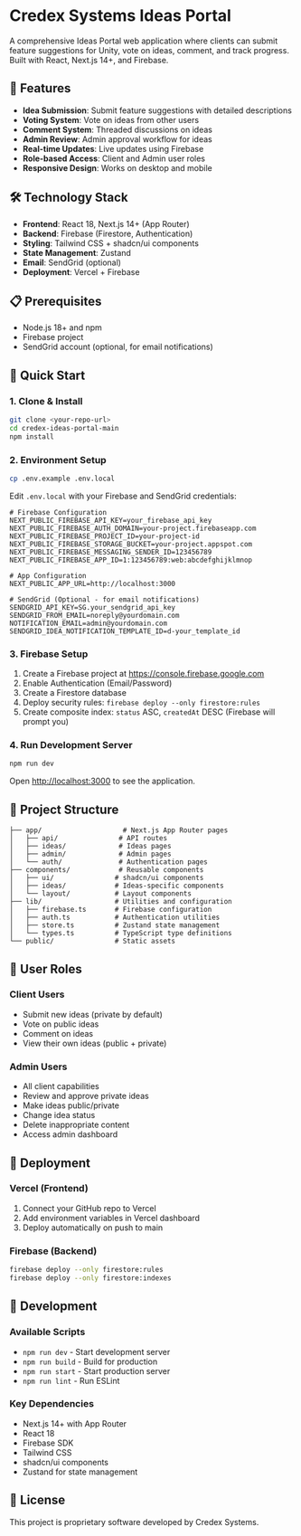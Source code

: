 # Credex Systems Ideas Portal

A comprehensive Ideas Portal web application where clients can submit feature suggestions for Unity, vote on ideas, comment, and track progress. Built with React, Next.js 14+, and Firebase.

## 🚀 Features

- **Idea Submission**: Submit feature suggestions with detailed descriptions
- **Voting System**: Vote on ideas from other users
- **Comment System**: Threaded discussions on ideas
- **Admin Review**: Admin approval workflow for ideas
- **Real-time Updates**: Live updates using Firebase
- **Role-based Access**: Client and Admin user roles
- **Responsive Design**: Works on desktop and mobile

## 🛠️ Technology Stack

- **Frontend**: React 18, Next.js 14+ (App Router)
- **Backend**: Firebase (Firestore, Authentication)
- **Styling**: Tailwind CSS + shadcn/ui components
- **State Management**: Zustand
- **Email**: SendGrid (optional)
- **Deployment**: Vercel + Firebase

## 📋 Prerequisites

- Node.js 18+ and npm
- Firebase project
- SendGrid account (optional, for email notifications)

## 🚀 Quick Start

### 1. Clone & Install
```bash
git clone <your-repo-url>
cd credex-ideas-portal-main
npm install
```

### 2. Environment Setup
```bash
cp .env.example .env.local
```

Edit `.env.local` with your Firebase and SendGrid credentials:

```env
# Firebase Configuration
NEXT_PUBLIC_FIREBASE_API_KEY=your_firebase_api_key
NEXT_PUBLIC_FIREBASE_AUTH_DOMAIN=your-project.firebaseapp.com
NEXT_PUBLIC_FIREBASE_PROJECT_ID=your-project-id
NEXT_PUBLIC_FIREBASE_STORAGE_BUCKET=your-project.appspot.com
NEXT_PUBLIC_FIREBASE_MESSAGING_SENDER_ID=123456789
NEXT_PUBLIC_FIREBASE_APP_ID=1:123456789:web:abcdefghijklmnop

# App Configuration
NEXT_PUBLIC_APP_URL=http://localhost:3000

# SendGrid (Optional - for email notifications)
SENDGRID_API_KEY=SG.your_sendgrid_api_key
SENDGRID_FROM_EMAIL=noreply@yourdomain.com
NOTIFICATION_EMAIL=admin@yourdomain.com
SENDGRID_IDEA_NOTIFICATION_TEMPLATE_ID=d-your_template_id
```

### 3. Firebase Setup
1. Create a Firebase project at https://console.firebase.google.com
2. Enable Authentication (Email/Password)
3. Create a Firestore database
4. Deploy security rules: `firebase deploy --only firestore:rules`
5. Create composite index: `status` ASC, `createdAt` DESC (Firebase will prompt you)

### 4. Run Development Server
```bash
npm run dev
```

Open [http://localhost:3000](http://localhost:3000) to see the application.

## 📁 Project Structure

```
├── app/                    # Next.js App Router pages
│   ├── api/               # API routes
│   ├── ideas/             # Ideas pages
│   ├── admin/             # Admin pages
│   └── auth/              # Authentication pages
├── components/            # Reusable components
│   ├── ui/               # shadcn/ui components
│   ├── ideas/            # Ideas-specific components
│   └── layout/           # Layout components
├── lib/                  # Utilities and configuration
│   ├── firebase.ts       # Firebase configuration
│   ├── auth.ts           # Authentication utilities
│   ├── store.ts          # Zustand state management
│   └── types.ts          # TypeScript type definitions
└── public/               # Static assets
```

## 🔐 User Roles

### Client Users
- Submit new ideas (private by default)
- Vote on public ideas
- Comment on ideas
- View their own ideas (public + private)

### Admin Users
- All client capabilities
- Review and approve private ideas
- Make ideas public/private
- Change idea status
- Delete inappropriate content
- Access admin dashboard

## 🚢 Deployment

### Vercel (Frontend)
1. Connect your GitHub repo to Vercel
2. Add environment variables in Vercel dashboard
3. Deploy automatically on push to main

### Firebase (Backend)
```bash
firebase deploy --only firestore:rules
firebase deploy --only firestore:indexes
```

## 🔧 Development

### Available Scripts
- `npm run dev` - Start development server
- `npm run build` - Build for production
- `npm run start` - Start production server
- `npm run lint` - Run ESLint

### Key Dependencies
- Next.js 14+ with App Router
- React 18
- Firebase SDK
- Tailwind CSS
- shadcn/ui components
- Zustand for state management

## 📝 License

This project is proprietary software developed by Credex Systems.